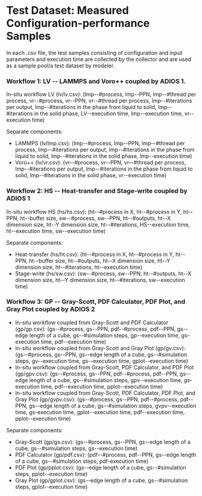 # Test Dataset: Measured Configuration-performance Samples

In each .csv file, the test samples consisting of configuration and input parameters and execution time are collected by the collector and are used as a sample pool/a test dataset by modeler.

### Workflow 1: LV -- LAMMPS and Voro++ coupled by ADIOS 1.
In-situ workflow LV (lv/lv.csv): (lmp--#process, lmp--PPN, lmp--#thread per process, vr--#process, vr--PPN, vr--#thread per process, lmp--#iterations per output, lmp--#iterations in the phase from liquid to solid, lmp--#iterations in the solid phase, LV--execution time, lmp--execution time, vr--execution time)

Separate components:
- LAMMPS (lv/lmp.csv): (lmp--#process, lmp--PPN, lmp--#thread per process, lmp--#iterations per output, lmp--#iterations in the phase from liquid to solid, lmp--#iterations in the solid phase, lmp--execution time)
- Voro++ (lv/vr.csv): (vr--#process, vr--PPN, vr--#thread per process, lmp--#iterations per output, lmp--#iterations in the phase from liquid to solid, lmp--#iterations in the solid phase, vr--execution time)

### Workflow 2: HS -- Heat-transfer and Stage-write coupled by ADIOS 1
In-situ workflow HS (hs/hs.csv): (ht--#process in X, ht--#process in Y, ht--PPN, ht--buffer size, sw--#process, sw--PPN, ht--#outputs, ht--X dimension size, ht--Y dimension size, ht--#iterations, HS--execution time, ht--execution time, sw--execution time)

Separate components:
- Heat-transfer (hs/ht.csv): (ht--#process in X, ht--#process in Y, ht--PPN, ht--buffer size, ht--#outputs, ht--X dimension size, ht--Y dimension size, ht--#iterations, ht--execution time)
- Stage-write (hs/sw.csv): (sw--#process, sw--PPN, ht--#outputs, ht--X dimension size, ht--Y dimension size, ht--#iterations, sw--execution time)

### Workflow 3: GP -- Gray-Scott, PDF Calculator, PDF Plot, and Gray Plot coupled by ADIOS 2
- In-situ workflow coupled from Gray-Scott and PDF Calculator (gp/gp.csv): (gs--#process, gs--PPN, pdf--#process, pdf--PPN, gs--edge length of a cube, gs--#simulation steps, gp--execution time, gs-execution time, pdf--execution time)
- In-situ workflow coupled from Gray-Scott and Gray Plot (gp/gv.csv): (gs--#process, gs--PPN, gs--edge length of a cube, gs--#simulation steps, gv--execution time, gs--execution time, gplot--execution time)
- In-situ workflow coupled from Gray-Scott, PDF Calculator, and PDF Plot (gp/gpv.csv): (gs--#process, gs--PPN, pdf--#process, pdf--PPN, gs--edge length of a cube, gs--#simulation steps, gpv--execution time, gs-execution time, pdf--execution time, pplot--execution time)
- In-situ workflow coupled from Gray-Scott, PDF Calculator, PDF Plot, and Gray Plot (gp/gvpv.csv): (gs--#process, gs--PPN, pdf--#process, pdf--PPN, gs--edge length of a cube, gs--#simulation steps, gvpv--execution time, gs-execution time, gplot--execution time, pdf--execution time, pplot--execution time)

Separate components:
- Gray-Scott (gp/gs.csv): (gs--#process, gs--PPN, gs--edge length of a cube, gs--#simulation steps, gs--execution time)
- PDF Calculator (gp/pdf.csv): (pdf--#process, pdf--PPN, gs--edge length of a cube, gs--#simulation steps, pdf-execution time)
- PDF Plot (gp/pplot.csv): (gs--edge length of a cube, gs--#simulation steps, pplot--execution time)
- Gray Plot (gp/gplot.csv): (gs--edge length of a cube, gs--#simulation steps, gplot--execution time)

